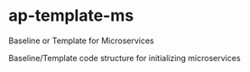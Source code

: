 # ap-template-ms
Baseline or Template for Microservices

Baseline/Template code structure for initializing microservices
